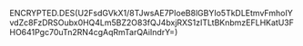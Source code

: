 ENCRYPTED.DES(U2FsdGVkX1/8TJwsAE7PIoeB8lGBYIo5TkDLEtmvFmhoIYvdZc8FzDRSOubx0HQ4Lm5BZ2O83fQJ4bxjRXS1zITLtBKnbmzEFLHKatU3FHO641Pgc70uTn2RN4cgAqRmTarQAiIndrY=)
